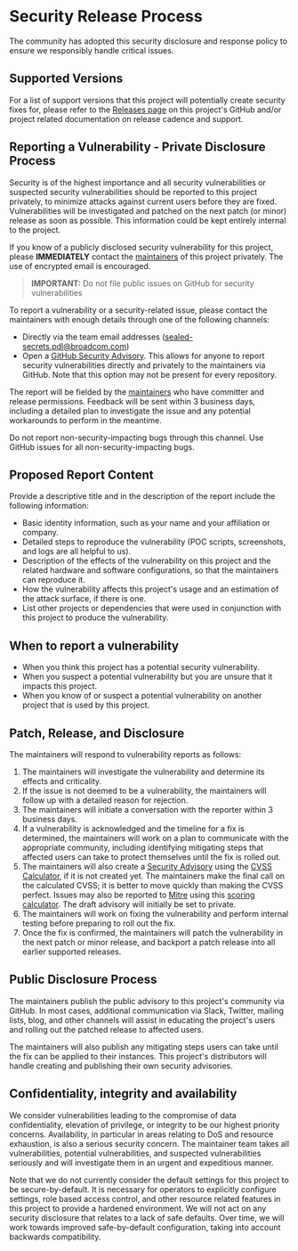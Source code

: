 # Security Release Process

The community has adopted this security disclosure and response policy to ensure we responsibly handle critical issues.

## Supported Versions

For a list of support versions that this project will potentially create security fixes for, please refer to the [Releases page](https://github.com/bitnami-labs/sealed-secrets/blob/main/CONTRIBUTING.md#release-process) on this project's GitHub and/or project related documentation on release cadence and support.

## Reporting a Vulnerability - Private Disclosure Process

Security is of the highest importance and all security vulnerabilities or suspected security vulnerabilities should be reported to this project privately, to minimize attacks against current users  before they are fixed. Vulnerabilities will be investigated and patched on the next patch (or minor) release as soon as possible. This information could be kept entirely internal to the project.

If you know of a publicly disclosed security vulnerability for this project, please **IMMEDIATELY** contact the [maintainers](mailto:sealed-secrets.pdl@broadcom.com) of this project privately. The use of encrypted email is encouraged.

>**IMPORTANT:** Do not file public issues on GitHub for security vulnerabilities

To report a vulnerability or a security-related issue, please contact the maintainers with enough details through one of the following channels:

* Directly via the team email addresses (sealed-secrets.pdl@broadcom.com)
* Open a [GitHub Security Advisory](https://docs.github.com/en/code-security/security-advisories/guidance-on-reporting-and-writing/privately-reporting-a-security-vulnerability). This allows for anyone to report security vulnerabilities directly and privately to the maintainers via GitHub. Note that this option may not be present for every repository.

The report will be fielded by the [maintainers](https://github.com/bitnami-labs/sealed-secrets/blob/main/MAINTAINERS.md) who have committer and release permissions. Feedback will be sent within 3 business days, including a detailed plan to investigate the issue and any potential workarounds to perform in the meantime.

Do not report non-security-impacting bugs through this channel. Use GitHub issues for all non-security-impacting bugs.

## Proposed Report Content

Provide a descriptive title and in the description of the report include the following information:

* Basic identity information, such as your name and your affiliation or company.
* Detailed steps to reproduce the vulnerability  (POC scripts, screenshots, and logs are all helpful to us).
* Description of the effects of the vulnerability on this project and the related hardware and software configurations, so that the maintainers can reproduce it.
* How the vulnerability affects this project's usage and an estimation of the attack surface, if there is one.
* List other projects or dependencies that were used in conjunction with this project to produce the vulnerability.

## When to report a vulnerability

* When you think this project has a potential security vulnerability.
* When you suspect a potential vulnerability but you are unsure that it impacts this project.
* When you know of or suspect a potential vulnerability on another project that is used by this project.

## Patch, Release, and Disclosure

The maintainers will respond to vulnerability reports as follows:

1. The maintainers will investigate the vulnerability and determine its effects and criticality.
2. If the issue is not deemed to be a vulnerability, the maintainers will follow up with a detailed reason for rejection.
3. The maintainers will initiate a conversation with the reporter within 3 business days.
4. If a vulnerability is acknowledged and the timeline for a fix is determined, the maintainers will work on a plan to communicate with the appropriate community, including identifying mitigating steps that affected users can take to protect themselves until the fix is rolled out.
5. The maintainers will also create a [Security Advisory](https://docs.github.com/en/code-security/repository-security-advisories/publishing-a-repository-security-advisory) using the [CVSS Calculator](https://www.first.org/cvss/calculator/3.0), if it is not created yet.  The maintainers make the final call on the calculated CVSS; it is better to move quickly than making the CVSS perfect. Issues may also be reported to [Mitre](https://cve.mitre.org/) using this [scoring calculator](https://nvd.nist.gov/vuln-metrics/cvss/v3-calculator). The draft advisory will initially be set to private.
6. The maintainers will work on fixing the vulnerability and perform internal testing before preparing to roll out the fix.
7. Once the fix is confirmed, the maintainers will patch the vulnerability in the next patch or minor release, and backport a patch release into all earlier supported releases.

## Public Disclosure Process

The maintainers publish the public advisory to this project's community via GitHub. In most cases, additional communication via Slack, Twitter, mailing lists, blog, and other channels will assist in educating the project's users and rolling out the patched release to affected users.

The maintainers will also publish any mitigating steps users can take until the fix can be applied to their instances. This project's distributors will handle creating and publishing their own security advisories.

## Confidentiality, integrity and availability

We consider vulnerabilities leading to the compromise of data confidentiality, elevation of privilege, or integrity to be our highest priority concerns. Availability, in particular in areas relating to DoS and resource exhaustion, is also a serious security concern. The maintainer team takes all vulnerabilities, potential vulnerabilities, and suspected vulnerabilities seriously and will investigate them in an urgent and expeditious manner.

Note that we do not currently consider the default settings for this project to be secure-by-default. It is necessary for operators to explicitly configure settings, role based access control, and other resource related features in this project to provide a hardened environment. We will not act on any security disclosure that relates to a lack of safe defaults. Over time, we will work towards improved safe-by-default configuration, taking into account backwards compatibility.
